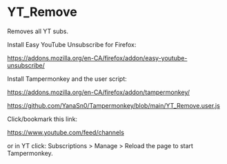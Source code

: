 #  YT_Remove

Removes all YT subs.

Install Easy YouTube Unsubscribe for Firefox: 

https://addons.mozilla.org/en-CA/firefox/addon/easy-youtube-unsubscribe/

Install Tampermonkey and the user script: 

https://addons.mozilla.org/en-CA/firefox/addon/tampermonkey/

https://github.com/YanaSn0/Tampermonkey/blob/main/YT_Remove.user.js

Click/bookmark this link: 

https://www.youtube.com/feed/channels

or in YT click: Subscriptions > Manage > Reload the page to start Tampermonkey.
